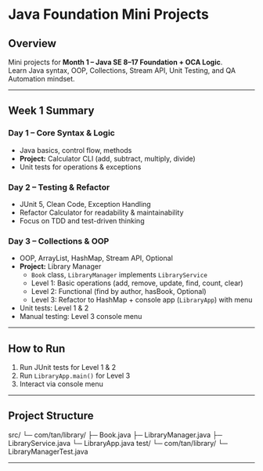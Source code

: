 # Java Foundation Mini Projects

## Overview
Mini projects for **Month 1 – Java SE 8–17 Foundation + OCA Logic**.  
Learn Java syntax, OOP, Collections, Stream API, Unit Testing, and QA Automation mindset.

---

## Week 1 Summary

### Day 1 – Core Syntax & Logic
- Java basics, control flow, methods
- **Project:** Calculator CLI (add, subtract, multiply, divide)
- Unit tests for operations & exceptions

### Day 2 – Testing & Refactor
- JUnit 5, Clean Code, Exception Handling
- Refactor Calculator for readability & maintainability
- Focus on TDD and test-driven thinking

### Day 3 – Collections & OOP
- OOP, ArrayList, HashMap, Stream API, Optional
- **Project:** Library Manager
    - `Book` class, `LibraryManager` implements `LibraryService`
    - Level 1: Basic operations (add, remove, update, find, count, clear)
    - Level 2: Functional (find by author, hasBook, Optional)
    - Level 3: Refactor to HashMap + console app (`LibraryApp`) with menu
- Unit tests: Level 1 & 2
- Manual testing: Level 3 console menu

---

## How to Run
1. Run JUnit tests for Level 1 & 2
2. Run `LibraryApp.main()` for Level 3
3. Interact via console menu

---

## Project Structure
src/
└─ com/tan/library/
├─ Book.java
├─ LibraryManager.java
├─ LibraryService.java
└─ LibraryApp.java
test/
└─ com/tan/library/
└─ LibraryManagerTest.java

---

